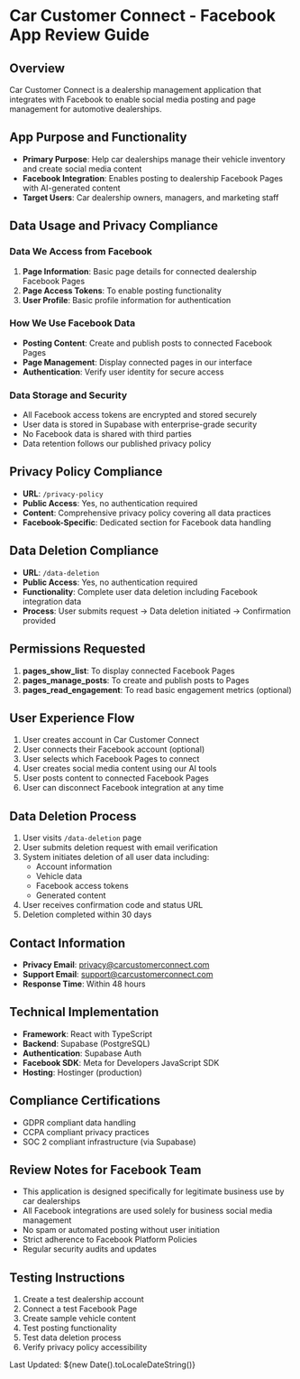 # Car Customer Connect - Facebook App Review Guide

## Overview
Car Customer Connect is a dealership management application that integrates with Facebook to enable social media posting and page management for automotive dealerships.

## App Purpose and Functionality
- **Primary Purpose**: Help car dealerships manage their vehicle inventory and create social media content
- **Facebook Integration**: Enables posting to dealership Facebook Pages with AI-generated content
- **Target Users**: Car dealership owners, managers, and marketing staff

## Data Usage and Privacy Compliance

### Data We Access from Facebook
1. **Page Information**: Basic page details for connected dealership Facebook Pages
2. **Page Access Tokens**: To enable posting functionality
3. **User Profile**: Basic profile information for authentication

### How We Use Facebook Data
- **Posting Content**: Create and publish posts to connected Facebook Pages
- **Page Management**: Display connected pages in our interface
- **Authentication**: Verify user identity for secure access

### Data Storage and Security
- All Facebook access tokens are encrypted and stored securely
- User data is stored in Supabase with enterprise-grade security
- No Facebook data is shared with third parties
- Data retention follows our published privacy policy

## Privacy Policy Compliance
- **URL**: `/privacy-policy`
- **Public Access**: Yes, no authentication required
- **Content**: Comprehensive privacy policy covering all data practices
- **Facebook-Specific**: Dedicated section for Facebook data handling

## Data Deletion Compliance
- **URL**: `/data-deletion`
- **Public Access**: Yes, no authentication required
- **Functionality**: Complete user data deletion including Facebook integration data
- **Process**: User submits request → Data deletion initiated → Confirmation provided

## Permissions Requested
1. **pages_show_list**: To display connected Facebook Pages
2. **pages_manage_posts**: To create and publish posts to Pages
3. **pages_read_engagement**: To read basic engagement metrics (optional)

## User Experience Flow
1. User creates account in Car Customer Connect
2. User connects their Facebook account (optional)
3. User selects which Facebook Pages to connect
4. User creates social media content using our AI tools
5. User posts content to connected Facebook Pages
6. User can disconnect Facebook integration at any time

## Data Deletion Process
1. User visits `/data-deletion` page
2. User submits deletion request with email verification
3. System initiates deletion of all user data including:
   - Account information
   - Vehicle data
   - Facebook access tokens
   - Generated content
4. User receives confirmation code and status URL
5. Deletion completed within 30 days

## Contact Information
- **Privacy Email**: privacy@carcustomerconnect.com
- **Support Email**: support@carcustomerconnect.com
- **Response Time**: Within 48 hours

## Technical Implementation
- **Framework**: React with TypeScript
- **Backend**: Supabase (PostgreSQL)
- **Authentication**: Supabase Auth
- **Facebook SDK**: Meta for Developers JavaScript SDK
- **Hosting**: Hostinger (production)

## Compliance Certifications
- GDPR compliant data handling
- CCPA compliant privacy practices
- SOC 2 compliant infrastructure (via Supabase)

## Review Notes for Facebook Team
- This application is designed specifically for legitimate business use by car dealerships
- All Facebook integrations are used solely for business social media management
- No spam or automated posting without user initiation
- Strict adherence to Facebook Platform Policies
- Regular security audits and updates

## Testing Instructions
1. Create a test dealership account
2. Connect a test Facebook Page
3. Create sample vehicle content
4. Test posting functionality
5. Test data deletion process
6. Verify privacy policy accessibility

Last Updated: ${new Date().toLocaleDateString()}
